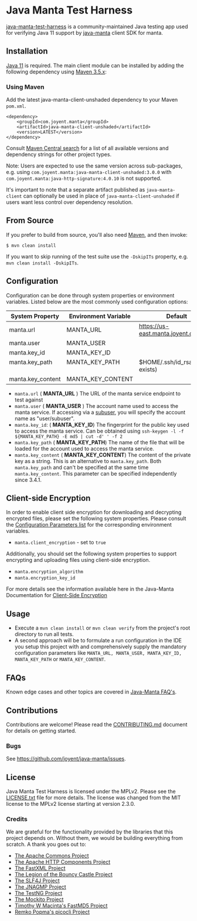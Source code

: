# Java Manta Test Harness

[java-manta-test-harness](https://github.com/nairashwin952013/java-manta-test-harness) is a community-maintained Java
testing app used for verifying Java 11 support by [java-manta](https://github.com/joyent/java-manta) client SDK for manta.

## Installation

[Java 11](http://www.oracle.com/technetwork/java/javase/downloads/index.html) is required. The main client module can
be installed by adding the following dependency using [Maven 3.5.x](https://maven.apache.org/):

### Using Maven
Add the latest java-manta-client-unshaded dependency to your Maven `pom.xml`.

```
<dependency>
    <groupId>com.joyent.manta</groupId>
    <artifactId>java-manta-client-unshaded</artifactId>
    <version>LATEST</version>
</dependency>
```

Consult [Maven Central search](https://search.maven.org/#search%7Cga%7C1%7Cg%3A%22com.joyent.manta%22%20AND%20a%3A%22java-manta-client%22)
for a list of all available versions and dependency strings for other project types.

Note: Users are expected to use the same version across sub-packages, e.g. using
`com.joyent.manta:java-manta-client-unshaded:3.0.0` with
`com.joyent.manta:java-http-signature:4.0.10` is not supported.

It's important to note that a separate artifact published as `java-manta-client` can optionally be used in place of 
`java-manta-client-unshaded` if users want less control over dependency resolution.

## From Source
If you prefer to build from source, you'll also need
[Maven](https://maven.apache.org/), and then invoke:

```
$ mvn clean install
```

If you want to skip running of the test suite use the `-DskipITs` property, e.g. `mvn clean install -DskipITs`.

## Configuration

Configuration can be done through system properties or environment variables.
Listed below are the most commonly used configuration options:

| System Property                    | Environment Variable           | Default                              |
|------------------------------------|--------------------------------|--------------------------------------|
| manta.url                          | MANTA_URL                      | https://us-east.manta.joyent.com:443 |
| manta.user                         | MANTA_USER                     |                                      |
| manta.key_id                       | MANTA_KEY_ID                   |                                      |
| manta.key_path                     | MANTA_KEY_PATH                 | $HOME/.ssh/id_rsa (if exists)        |
| manta.key_content                  | MANTA_KEY_CONTENT              |                                      |

* `manta.url` ( **MANTA_URL** )
The URL of the manta service endpoint to test against
* `manta.user` ( **MANTA_USER** )
The account name used to access the manta service. If accessing via a [subuser](https://docs.joyent.com/public-cloud/rbac/users),
you will specify the account name as "user/subuser".
* `manta.key_id`: ( **MANTA_KEY_ID**)
The fingerprint for the public key used to access the manta service. Can be obtained using `ssh-keygen -l -f ${MANTA_KEY_PATH} -E md5 | cut -d' ' -f 2`
* `manta.key_path` ( **MANTA_KEY_PATH**)
The name of the file that will be loaded for the account used to access the manta service. 
* `manta.key_content` ( **MANTA_KEY_CONTENT**)
The content of the private key as a string. This is an alternative to `manta.key_path`. Both
`manta.key_path` and can't be specified at the same time `manta.key_content`. This parameter can be specified 
independently since 3.4.1.

## Client-side Encryption

In order to enable client side encryption for downloading and decrypting encrypted files, please set the following
system properties. Please consult the [Configuration Parameters list](https://github.com/joyent/java-manta/blob/master/USAGE.md#parameters) 
for the corresponding environment variables.

- `manta.client_encryption` - set to `true`

Additionally, you should set the following system properties to support encrypting and uploading files using client-side
encryption.

- `manta.encryption_algorithm`
- `manta.encryption_key_id`

For more details see the information available here in the Java-Manta Documentation for [Client-Side Encryption](https://github.com/joyent/java-manta/blob/master/USAGE.md#client-side-encryption)

## Usage

- Execute a `mvn clean install` or `mvn clean verify` from the project's root directory to run all tests.
- A second approach will be to formulate a run configuration in the IDE you setup this project with and comprehensively
supply the mandatory configuration parameters like `MANTA_URL, MANTA_USER, MANTA_KEY_ID, MANTA_KEY_PATH` or 
`MANTA_KEY_CONTENT`.

## FAQs

Known edge cases and other topics are covered in [Java-Manta FAQ's](https://github.com/joyent/java-manta/blob/master/FAQ.md).

## Contributions

Contributions are welcome! Please read the [CONTRIBUTING.md](/CONTRIBUTING.md) document for details
on getting started.

### Bugs

See <https://github.com/joyent/java-manta/issues>.

## License
Java Manta Test Harness is licensed under the MPLv2. Please see the [LICENSE.txt](/LICENSE.txt)
file for more details. The license was changed from the MIT license to the MPLv2
license starting at version 2.3.0.

### Credits
We are grateful for the functionality provided by the libraries that this project
depends on. Without them, we would be building everything from scratch. A thank you
goes out to:

* [The Apache Commons Project](https://commons.apache.org/)
* [The Apache HTTP Components Project](http://hc.apache.org/)
* [The FastXML Project](https://github.com/FasterXML)
* [The Legion of the Bouncy Castle Project](https://www.bouncycastle.org/)
* [The SLF4J Project](http://www.slf4j.org/)
* [The JNAGMP Project](https://github.com/square/jna-gmp)
* [The TestNG Project](http://testng.org/doc/index.html)
* [The Mockito Project](http://site.mockito.org/)
* [Timothy W Macinta's FastMD5 Project](http://twmacinta.com/myjava/fast_md5.php)
* [Remko Popma's picocli Project](https://github.com/remkop/picocli)
